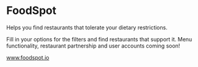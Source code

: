# FoodSpot
Helps you find restaurants that tolerate your dietary restrictions.

Fill in your options for the filters and find restaurants that support it. Menu functionality, restaurant partnership and user accounts coming soon!

www.foodspot.io
